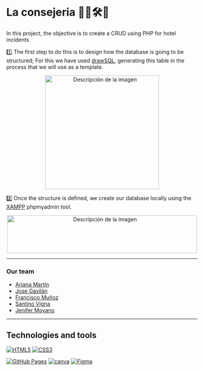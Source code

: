 # La consejeria 👷‍♂️🛠️🏨

In this project, the objective is to create a CRUD using PHP for hotel incidents

1️⃣ The first step to do this is to design how the database is going to be structured; For this we have used [drawSQL](https://drawsql.app/), generating this table in the process that we will use as a template.

<p align="center">
  <img src="https://github.com/user-attachments/assets/fdc1adde-0160-4016-956d-7947b9f00e36" alt="Descripción de la imagen" width="300"/>
</p>

 2️⃣ Once the structure is defined, we create our database locally using the [XAMPP](https://www.apachefriends.org/es/index.html) phpmyadmin tool.

<p align="center">
  <img src="https://github.com/user-attachments/assets/78ddac02-5c70-4a00-9bc4-cbc25867fd25" alt="Descripción de la imagen" width="500" height="100"/>
</p>

---
### Our team

- [Ariana Martín](https://github.com/ArianaMartinMartinez)
- [Jose Gavilán](https://github.com/sr-calcetines)
- [Francisco Muñoz](https://github.com/Crudo7)
- [Santino Vigna](https://github.com/SantiVigna)
- [Jenifer Moyano](https://github.com/soyJenifer)

---
## Technologies and tools

<a href='https://github.com/shivamkapasia0' target="_blank"><img alt='HTML5' src='https://img.shields.io/badge/HTML5-100000?style=for-the-badge&logo=HTML5&logoColor=white&labelColor=E34F26&color=E34F26'/></a>
<a href='https://github.com/shivamkapasia0' target="_blank"><img alt='CSS3' src='https://img.shields.io/badge/CSS3-100000?style=for-the-badge&logo=CSS3&logoColor=white&labelColor=1572B6&color=1572B6'/></a>

<a href='https://github.com/shivamkapasia0' target="_blank"><img alt='GitHub Pages' src='https://img.shields.io/badge/GitHub_Pages-100000?style=for-the-badge&logo=GitHub Pages&logoColor=white&labelColor=222222&color=222222'/></a>
<a href='https://github.com/shivamkapasia0' target="_blank"><img alt='canva' src='https://img.shields.io/badge/Canva-100000?style=for-the-badge&logo=canva&logoColor=white&labelColor=01c3cc&color=01c3cc'/></a>
<a href='https://github.com/shivamkapasia0' target="_blank"><img alt='Figma' src='https://img.shields.io/badge/Figma-100000?style=for-the-badge&logo=Figma&logoColor=white&labelColor=F24E1E&color=F24E1E'/></a>
